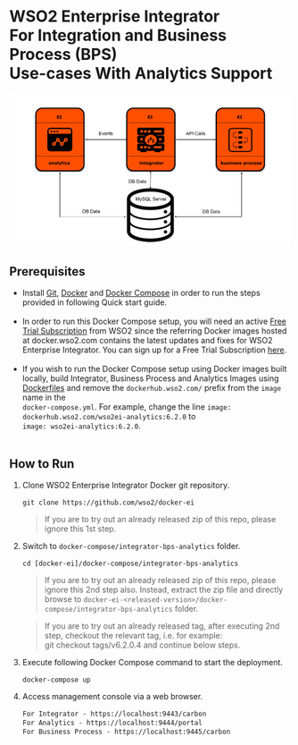 # WSO2 Enterprise Integrator <br> For Integration and Business Process (BPS) <br> Use-cases With Analytics Support

![alt tag](deployment-diagram.png)

## Prerequisites

 * Install [Git](https://git-scm.com/book/en/v2/Getting-Started-Installing-Git), [Docker](https://www.docker.com/get-docker) and [Docker Compose](https://docs.docker.com/compose/install/#install-compose)
   in order to run the steps provided in following Quick start guide. <br><br>
  * In order to run this Docker Compose setup, you will need an active [Free Trial Subscription](https://wso2.com/free-trial-subscription) 
   from WSO2 since the referring Docker images hosted at docker.wso2.com contains the latest updates and fixes for WSO2 Enterprise Integrator. You can sign up for a Free Trial Subscription [here](https://wso2.com/free-trial-subscription). <br><br>
  * If you wish to run the Docker Compose setup using Docker images built locally, build Integrator, Business Process and Analytics Images using [Dockerfiles](../../dockerfiles/README.md) 
    and remove the `dockerhub.wso2.com/` prefix from the `image` name in the <br>`docker-compose.yml`. For example, change the line `image: dockerhub.wso2.com/wso2ei-analytics:6.2.0` 
    to <br>`image: wso2ei-analytics:6.2.0`. <br><br>
  
## How to Run

  1. Clone WSO2 Enterprise Integrator Docker git repository.
     ```
     git clone https://github.com/wso2/docker-ei
     ```
     > If you are to try out an already released zip of this repo, please ignore this 1st step.

  2. Switch to `docker-compose/integrator-bps-analytics` folder.
     ```
     cd [docker-ei]/docker-compose/integrator-bps-analytics
     ```
     > If you are to try out an already released zip of this repo, please ignore this 2nd step also. 
     Instead, extract the zip file and directly browse to `docker-ei-<released-version>/docker-compose/integrator-bps-analytics` folder. 
     
     > If you are to try out an already released tag, after executing 2nd step, checkout the relevant tag, 
     i.e. for example: <br> git checkout tags/v6.2.0.4 and continue below steps.

  3. Execute following Docker Compose command to start the deployment.
     ```
     docker-compose up
     ```

  4. Access management console via a web browser.
     ```
     For Integrator - https://localhost:9443/carbon
     For Analytics - https://localhost:9444/portal
     For Business Process - https://localhost:9445/carbon
     ```
